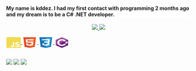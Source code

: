 <h4 style ="background-color: white"> My name is kddez. I had my first contact with programming 2 months ago and my dream is to be a C# .NET developer.  </h4>

<div align="center">
  <a href="https://github.com/kddez">
  <img height="150em" src="https://github-readme-stats.vercel.app/api?username=kddez&show_icons=true&theme=synthwave&include_all_commits=true&count_private=true"/>
  <img height="150em" src="https://github-readme-stats.vercel.app/api/top-langs/?username=kddez&layout=compact&langs_count=7&theme=synthwave"/>
</div>
<div style="display: inline-block"><br>
  <img align="center" alt="kddez-Js" height="30" width="40" src="https://raw.githubusercontent.com/devicons/devicon/master/icons/javascript/javascript-plain.svg">
  <img align="center" alt="kddez-HTML" height="30" width="40" src="https://raw.githubusercontent.com/devicons/devicon/master/icons/html5/html5-original.svg">
  <img align="center" alt="kddez-CSS" height="30" width="40" src="https://raw.githubusercontent.com/devicons/devicon/master/icons/css3/css3-original.svg">
  <img align="center" alt="kddez-Csharp" height="30" width="40" src="https://raw.githubusercontent.com/devicons/devicon/master/icons/csharp/csharp-original.svg">
  
  ##
 
<div> 
  
  <div> 
  <a href="https://www.instagram.com/kddez_" target="_blank"><img src="https://img.shields.io/badge/-Instagram-%23E4405F?style=for-the-badge&logo=instagram&logoColor=white" target="_blank"></a>
  <a href = "mailto:contatokddez@gmail.com"><img src="https://img.shields.io/badge/-Gmail-%23333?style=for-the-badge&logo=gmail&logoColor=white" target="_blank"></a>
  <a href="https://www.linkedin.com/in/marcosviniciuslopes55387a1a2/" target="_blank"><img src="https://img.shields.io/badge/-LinkedIn-%230077B5?style=for-the-badge&logo=linkedin&logoColor=white" target="_blank"></a> 
 
</div>
